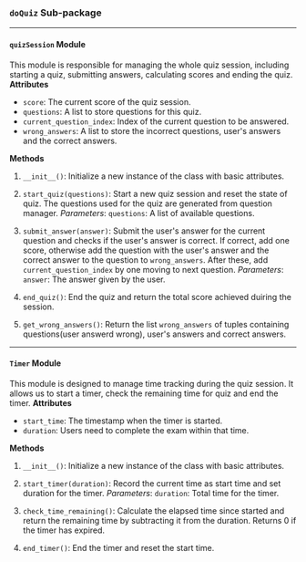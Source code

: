 ### `doQuiz` Sub-package
---
#### `quizSession` Module 
This module is responsible for managing the whole quiz session, including starting a quiz, submitting answers, calculating scores and ending the quiz.
**Attributes**
- `score`: The current score of the quiz session.
- `questions`: A list to store questions for this quiz.
- `current_question_index`: Index of the current question to be answered.
- `wrong_answers`: A list to store the incorrect questions, user's answers and the correct answers.

**Methods**
1. `__init__()`: Initialize a new instance of the class with basic attributes.

2. `start_quiz(questions)`: Start a new quiz session and reset the state of quiz. The questions used for the quiz are generated from question manager.
   *Parameters*:
   `questions`: A list of available questions.
   
3. `submit_answer(answer)`: Submit the user's answer for the current question and checks if the user's answer is correct. If correct, add one score, otherwise add the question with the user's answer and the correct answer to the question to `wrong_answers`. After these, add `current_question_index` by one moving to next question.
   *Parameters*:
   `answer`: The answer given by the user.

4. `end_quiz()`: End the quiz and return the total score achieved duiring the session.

5. `get_wrong_answers()`: Return the list `wrong_answers` of tuples containing questions(user answerd wrong), user's answers and correct answers.
---
#### `Timer` Module
This module is designed to manage time tracking during the quiz session. It allows us to start a timer, check the remaining time for quiz and end the timer.
**Attributes**
- `start_time`: The timestamp when the timer is started.
- `duration`: Users need to complete the exam within that time.

**Methods**
1. `__init__()`: Initialize a new instance of the class with basic attributes.
2. `start_timer(duration)`: Record the current time as start time and set duration for the timer.
   *Parameters*: 
   `duration`: Total time for the timer.

3. `check_time_remaining()`: Calculate the elapsed time since started and return the remaining time by subtracting it from the duration. Returns 0 if the timer has expired.

4. `end_timer()`: End the timer and reset the start time.